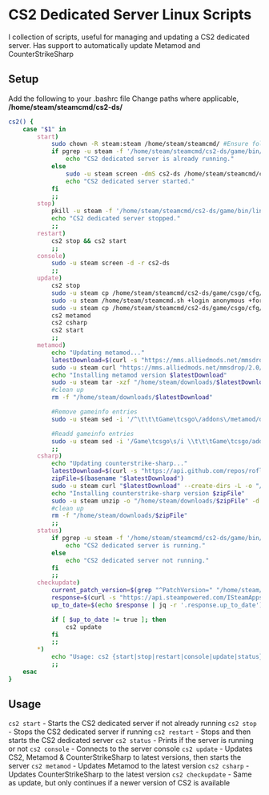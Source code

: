 # CS2 Dedicated Server Linux Scripts

I collection of scripts, useful for managing and updating a CS2 dedicated server.
Has support to automatically update Metamod and CounterStrikeSharp

## Setup

Add the following to your .bashrc file
Change paths where applicable, **/home/steam/steamcmd/cs2-ds/**

```bash
cs2() {
    case "$1" in
        start)
            sudo chown -R steam:steam /home/steam/steamcmd/ #Ensure folders and files are accessible
            if pgrep -u steam -f '/home/steam/steamcmd/cs2-ds/game/bin/linuxsteamrt64/cs2' > /dev/null; then
                echo "CS2 dedicated server is already running."
            else
                sudo -u steam screen -dmS cs2-ds /home/steam/steamcmd/cs2-ds/game/bin/linuxsteamrt64/cs2 -dedicated -maxplayers 60 -tickrate 128 +game_mode 0 +game_type 3 +map de_dust2 +sv_setsteamaccount DB3AD3DD1C02F7DB8E18F5B1F805ECBB
                echo "CS2 dedicated server started."
            fi
            ;;
        stop)
            pkill -u steam -f '/home/steam/steamcmd/cs2-ds/game/bin/linuxsteamrt64/cs2'
            echo "CS2 dedicated server stopped."
            ;;
        restart)
            cs2 stop && cs2 start
            ;;
        console)
            sudo -u steam screen -d -r cs2-ds
            ;;
        update)
            cs2 stop
            sudo -u steam cp /home/steam/steamcmd/cs2-ds/game/csgo/cfg/server.cfg -f /home/steam/steamcmd/cs2-ds/game/csgo/cfg/server_backup.cfg
            sudo -u steam /home/steam/steamcmd.sh +login anonymous +force_install_dir /home/steam/steamcmd/cs2-ds +app_update 730 validate +quit
            sudo -u steam cp /home/steam/steamcmd/cs2-ds/game/csgo/cfg/server_backup.cfg -f /home/steam/steamcmd/cs2-ds/game/csgo/cfg/server.cfg
            cs2 metamod
            cs2 csharp
            cs2 start
            ;;
        metamod)
            echo "Updating metamod..."
            latestDownload=$(curl -s "https://mms.alliedmods.net/mmsdrop/2.0/mmsource-latest-linux")
            sudo -u steam curl "https://mms.alliedmods.net/mmsdrop/2.0/$latestDownload" --create-dirs -o "/home/steam/downloads/$latestDownload"
            echo "Installing metamod version $latestDownload"
            sudo -u steam tar -xzf "/home/steam/downloads/$latestDownload" -C "/home/steam/steamcmd/cs2-ds/game/csgo/" --overwrite
            #clean up
            rm -f "/home/steam/downloads/$latestDownload"

            #Remove gameinfo entries
            sudo -u steam sed -i '/^\t\t\tGame\tcsgo\/addons\/metamod/d' /home/steam/steamcmd/cs2-ds/game/csgo/gameinfo.gi

            #Readd gameinfo entries
            sudo -u steam sed -i '/Game\tcsgo\s/i \\t\t\tGame\tcsgo/addons/metamod' /home/steam/steamcmd/cs2-ds/game/csgo/gameinfo.gi
            ;;
        csharp)
            echo "Updating counterstrike-sharp..."
            latestDownload=$(curl -s "https://api.github.com/repos/roflmuffin/CounterStrikeSharp/releases/latest" | grep -oP 'https:\/\/github.com\/roflmuffin\/CounterStrikeSharp\/releases\/download\/v\d+\/counterstrikesharp-with-runtime-build-\d+-linux-[a-f0-9]+\.zip') 
            zipFile=$(basename "$latestDownload")
            sudo -u steam curl "$latestDownload" --create-dirs -L -o "/home/steam/downloads/$zipFile"
            echo "Installing counterstrike-sharp version $zipFile"
            sudo -u steam unzip -o "/home/steam/downloads/$zipFile" -d "/home/steam/steamcmd/cs2-ds/game/csgo/"
            #clean up
            rm -f "/home/steam/downloads/$zipFile"
            ;;
        status)
            if pgrep -u steam -f '/home/steam/steamcmd/cs2-ds/game/bin/linuxsteamrt64/cs2' > /dev/null; then
                echo "CS2 dedicated server is running."
            else
                echo "CS2 dedicated server not running."
            fi
            ;;
        checkupdate)
            current_patch_version=$(grep "^PatchVersion=" "/home/steam/steamcmd/cs2-ds/game/csgo/steam.inf" | cut -d'=' -f2 | tr -d '[:space:].')
            response=$(curl -s "https://api.steampowered.com/ISteamApps/UpToDateCheck/v1/?appid=730&version=$current_patch_version")
            up_to_date=$(echo $response | jq -r '.response.up_to_date')

            if [ $up_to_date != true ]; then
                cs2 update
            fi
            ;;
        *)
            echo "Usage: cs2 {start|stop|restart|console|update|status}"
            ;;
    esac
}
```

## Usage
```cs2 start``` - Starts the CS2 dedicated server if not already running
```cs2 stop``` - Stops the CS2 dedicated server if running
```cs2 restart``` - Stops and then starts the CS2 dedicated server
```cs2 status``` - Prints if the server is running or not
```cs2 console``` - Connects to the server console
```cs2 update``` - Updates CS2, Metamod & CounterStrikeSharp to latest versions, then starts the server
```cs2 metamod``` - Updates Metamod to the latest version
```cs2 csharp``` - Updates CounterStrikeSharp to the latest version
```cs2 checkupdate``` - Same as update, but only continues if a newer version of CS2 is available
